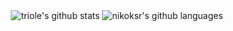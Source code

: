 <p class="aligncenter" style="text-align: center; margin-top: 30px;">
  <img align="center" src="https://github-readme-stats-topaz-six.vercel.app/api?username=triole&show_icons=true&include_all_commits=true&count_private=true&theme=tokyonight" alt="triole's github stats" />

  <img align="center" src="https://github-readme-stats-topaz-six.vercel.app/api/top-langs/?username=triole&langs_count=10&layout=compact&theme=tokyonight&hide=cmake,makefile,smarty" alt="nikoksr's github languages" />
</p>
